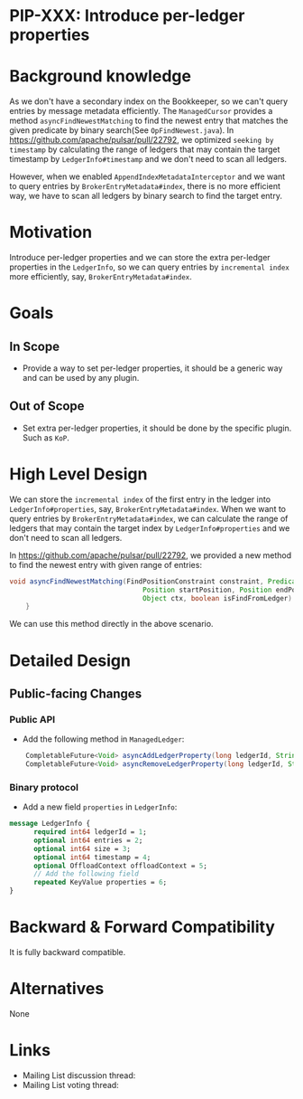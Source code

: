 # PIP-XXX: Introduce per-ledger properties

# Background knowledge

As we don't have a secondary index on the Bookkeeper, so we can't query entries by message metadata efficiently.
The `ManagedCursor` provides a method `asyncFindNewestMatching` to find the newest entry that matches the given
predicate by binary search(See `OpFindNewest.java`).
In https://github.com/apache/pulsar/pull/22792, we optimized `seeking by timestamp` by calculating
the range of ledgers that may contain the target timestamp by `LedgerInfo#timestamp` and we don't need to scan all
ledgers.

However, when we enabled `AppendIndexMetadataInterceptor` and we want to query entries by `BrokerEntryMetadata#index`,
there is no more efficient way,
we have to scan all ledgers by binary search to find the target entry.

# Motivation

Introduce per-ledger properties and we can store the extra per-ledger properties in the `LedgerInfo`,
so we can query entries by `incremental index` more efficiently, say, `BrokerEntryMetadata#index`.

# Goals

## In Scope

* Provide a way to set per-ledger properties, it should be a generic way and can be used by any plugin.

## Out of Scope

* Set extra per-ledger properties, it should be done by the specific plugin. Such as `KoP`.

# High Level Design

We can store the `incremental index` of the first entry in the ledger into `LedgerInfo#properties`, say,
`BrokerEntryMetadata#index`.
When we want to query entries by `BrokerEntryMetadata#index`, we can calculate the range of ledgers that may contain the
target index by `LedgerInfo#properties` and we don't need to scan all ledgers.

In https://github.com/apache/pulsar/pull/22792, we provided a new method to find the newest entry with given range of entries:
```java
void asyncFindNewestMatching(FindPositionConstraint constraint, Predicate<Entry> condition,
                                 Position startPosition, Position endPosition, FindEntryCallback callback,
                                 Object ctx, boolean isFindFromLedger) {
    }
```
We can use this method directly in the above scenario.

# Detailed Design

## Public-facing Changes

### Public API

* Add the following method in `ManagedLedger`:

```java
    CompletableFuture<Void> asyncAddLedgerProperty(long ledgerId, String key, String value);
    CompletableFuture<Void> asyncRemoveLedgerProperty(long ledgerId, String key);
```

### Binary protocol

* Add a new field `properties` in `LedgerInfo`:

```protobuf
message LedgerInfo {
      required int64 ledgerId = 1;
      optional int64 entries = 2;
      optional int64 size = 3;
      optional int64 timestamp = 4;
      optional OffloadContext offloadContext = 5;
      // Add the following field
      repeated KeyValue properties = 6;
}
```

# Backward & Forward Compatibility

It is fully backward compatible.

# Alternatives

None

# Links

<!--
Updated afterwards
-->

* Mailing List discussion thread:
* Mailing List voting thread:
